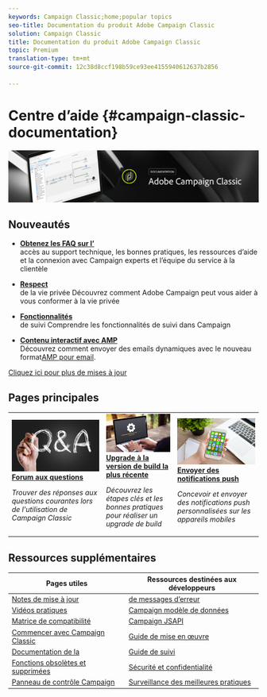 ```yaml
---
keywords: Campaign Classic;home;popular topics
seo-title: Documentation du produit Adobe Campaign Classic
solution: Campaign Classic
title: Documentation du produit Adobe Campaign Classic
topic: Premium
translation-type: tm+mt
source-git-commit: 12c38d8ccf198b59ce93ee4155940612637b2856

---
```



# Centre d’aide {#campaign-classic-documentation}

![](platform/using/assets/do-not-localize/banner_acc_doc.jpg)

## Nouveautés

* **[Obtenez les FAQ sur l’](https://helpx.adobe.com/campaign/kb/ac-support.html)**</br> accès au support technique, les bonnes pratiques, les ressources d’aide et la connexion avec Campaign experts et l’équipe du service à la clientèle

* **[Respect](https://helpx.adobe.com/fr/campaign/kb/campaign-privacy.html)**<br/> de la vie privée Découvrez comment  Adobe Campaign peut vous aider à vous conformer à la vie privée

* **[Fonctionnalités](https://helpx.adobe.com/fr/campaign/kb/acc-tracking.html)**<br/> de suivi Comprendre les fonctionnalités de suivi dans Campaign

* **[Contenu interactif avec AMP](delivery/using/defining-interactive-content.md)**<br/>Découvrez comment envoyer des emails dynamiques avec le nouveau format[AMP pour email](https://amp.dev/about/email/).

[Cliquez ici pour plus de mises à jour](/help/rn/using/documentation-updates.md)

## Pages principales

<table>
<tr>
  <td>
    <a href="platform/using/common-questions.md">
      <img alt="FAQ" src="platform/using/assets/FAQ.png"/>
    </a>
    <div>
      <a href="platform/using/common-questions.md">
    <strong>Forum aux questions</strong>
    </a>
    </div>
    <p>
    <em>Trouver des réponses aux questions courantes lors de l'utilisation de Campaign Classic</em>
    <p>
  </td>
   <td>
    <a href="https://docs.campaign.adobe.com/doc/AC/getting_started/FR/buildUpgrade.html">
      <img alt="Upgrade de build" src="platform/using/assets/upgrade.png" />
    </a>
    <div>
      <a href="https://docs.campaign.adobe.com/doc/AC/getting_started/FR/buildUpgrade.html">
    <strong>Upgrade à la version de build la plus récente</strong>
    </a>
    </div>
    <p>
    <em>Découvrez les étapes clés et les bonnes pratiques pour réaliser un upgrade de build</em>
    <p>
  </td>
  <td>
    <a href="delivery/using/creating-notifications.md">
       <img alt="Notifications push" src="platform/using/assets/push.png" />
    </a>
    <div>
       <a href="delivery/using/creating-notifications.md">
    <strong>Envoyer des notifications push</strong>
    </a>
    </div>
    <p>
    <em>Concevoir et envoyer des notifications push personnalisées sur les appareils mobiles</em>
    <p>
  </td>
</tr>
</table>

## Ressources supplémentaires

| Pages utiles | Ressources destinées aux développeurs |
|---|---|
| [Notes de mise à jour](/help/rn/using/latest-release.md) | [de messages d’erreur](https://docs.adobe.com/content/help/en/campaign-classic/technicalresources/error_messages/error_codes.html) |
| [Vidéos pratiques](https://docs.adobe.com/content/help/en/campaign-learn/campaign-classic-tutorials/overview.html) | [Campaign modèle de données](configuration/using/about-data-model.md) |
| [Matrice de compatibilité](https://helpx.adobe.com/fr/campaign/kb/compatibility-matrix.html) | [Campaign JSAPI](https://docs.adobe.com/content/help/en/campaign-classic/technicalresources/api/p-1.html) |
| [Commencer avec Campaign Classic](platform/using/about-adobe-campaign-classic.md) | [Guide de mise en œuvre](https://helpx.adobe.com/fr/campaign/kb/acc-implementation.html) |
| [Documentation de la ](https://helpx.adobe.com/fr/campaign/kb/gold-standard.html) | [Guide de suivi](https://helpx.adobe.com/fr/campaign/kb/acc-tracking.html) |
| [Fonctions obsolètes et supprimées](https://helpx.adobe.com/fr/campaign/kb/deprecated-and-removed-features.html) | [Sécurité et confidentialité](https://helpx.adobe.com/fr/campaign/kb/acc-security.html) |
| [Panneau de contrôle Campaign](https://docs.adobe.com/content/help/fr-FR/control-panel/using/control-panel-home.html) | [Surveillance des meilleures pratiques](https://helpx.adobe.com/fr/campaign/kb/acc-maintenance.html) |
